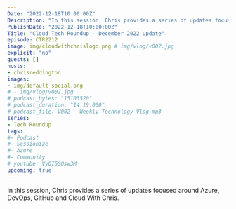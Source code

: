 ```yaml
---
Date: "2022-12-18T10:00:00Z"
Description: "In this session, Chris provides a series of updates focused around Azure, DevOps, GitHub and Cloud With Chris."
PublishDate: "2022-12-18T10:00:00Z"
Title: "Cloud Tech Roundup - December 2022 update"
episode: CTR2212
image: img/cloudwithchrislogo.png # img/vlog/v002.jpg
explicit: "no"
guests: []
hosts:
- chrisreddington
images:
- img/default-social.png
# - img/vlog/v002.jpg
# podcast_bytes: "15103520"
# podcast_duration: "14:19.000"
# podcast_file: V002 - Weekly Technology Vlog.mp3
series:
- Tech Roundup
tags:
#- Podcast
#- Sessionize
#- Azure
#- Community
# youtube: VyQI5SOsw3M
upcoming: true
---
```

In this session, Chris provides a series of updates focused around Azure, DevOps, GitHub and Cloud With Chris.

